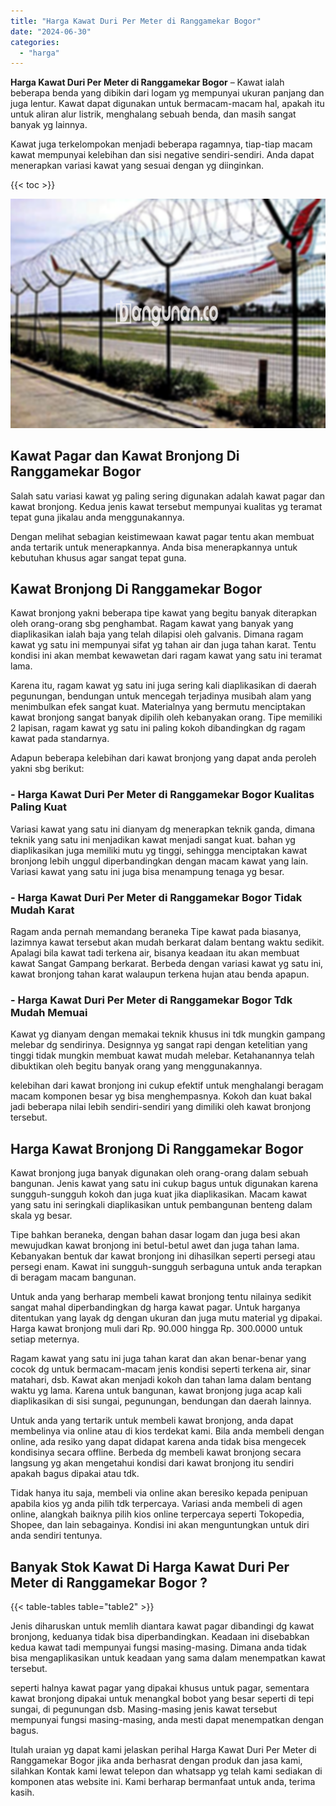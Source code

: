 ```yaml
---
title: "Harga Kawat Duri Per Meter di Ranggamekar Bogor"
date: "2024-06-30"
categories: 
  - "harga"
---
```


**Harga Kawat Duri Per Meter di Ranggamekar Bogor** – Kawat ialah beberapa benda yang dibikin dari logam yg mempunyai ukuran panjang dan juga lentur. Kawat dapat digunakan untuk bermacam-macam hal, apakah itu untuk aliran alur listrik, menghalang sebuah benda, dan masih sangat banyak yg lainnya.

Kawat juga terkelompokan menjadi beberapa ragamnya, tiap-tiap macam kawat mempunyai kelebihan dan sisi negative sendiri-sendiri. Anda dapat menerapkan variasi kawat yang sesuai dengan yg diinginkan.

{{< toc >}}

![Harga Kawat Duri Per Meter di Ranggamekar Bogor](/images/jual-kawat-murah26.png)

## Kawat Pagar dan Kawat Bronjong Di Ranggamekar Bogor

Salah satu variasi kawat yg paling sering digunakan adalah kawat pagar dan kawat bronjong. Kedua jenis kawat tersebut mempunyai kualitas yg teramat tepat guna jikalau anda menggunakannya.

Dengan melihat sebagian keistimewaan kawat pagar tentu akan membuat anda tertarik untuk menerapkannya. Anda bisa menerapkannya untuk kebutuhan khusus agar sangat tepat guna.

## Kawat Bronjong Di Ranggamekar Bogor

Kawat bronjong yakni beberapa tipe kawat yang begitu banyak diterapkan oleh orang-orang sbg penghambat. Ragam kawat yang banyak yang diaplikasikan ialah baja yang telah dilapisi oleh galvanis. Dimana ragam kawat yg satu ini mempunyai sifat yg tahan air dan juga tahan karat. Tentu kondisi ini akan membat kewawetan dari ragam kawat yang satu ini teramat lama.

Karena itu, ragam kawat yg satu ini juga sering kali diaplikasikan di daerah pegunungan, bendungan untuk mencegah terjadinya musibah alam yang menimbulkan efek sangat kuat. Materialnya yang bermutu menciptakan kawat bronjong sangat banyak dipilih oleh kebanyakan orang. Tipe memiliki 2 lapisan, ragam kawat yg satu ini paling kokoh dibandingkan dg ragam kawat pada standarnya.

Adapun beberapa kelebihan dari kawat bronjong yang dapat anda peroleh yakni sbg berikut:

### \- Harga Kawat Duri Per Meter di Ranggamekar Bogor Kualitas Paling Kuat

Variasi kawat yang satu ini dianyam dg menerapkan teknik ganda, dimana teknik yang satu ini menjadikan kawat menjadi sangat kuat. bahan yg diaplikasikan juga memiliki mutu yg tinggi, sehingga menciptakan kawat bronjong lebih unggul diperbandingkan dengan macam kawat yang lain. Variasi kawat yang satu ini juga bisa menampung tenaga yg besar.

### \- Harga Kawat Duri Per Meter di Ranggamekar Bogor Tidak Mudah Karat

Ragam anda pernah memandang beraneka Tipe kawat pada biasanya, lazimnya kawat tersebut akan mudah berkarat dalam bentang waktu sedikit. Apalagi bila kawat tadi terkena air, bisanya keadaan itu akan membuat kawat Sangat Gampang berkarat. Berbeda dengan variasi kawat yg satu ini, kawat bronjong tahan karat walaupun terkena hujan atau benda apapun.

### \- Harga Kawat Duri Per Meter di Ranggamekar Bogor Tdk Mudah Memuai

Kawat yg dianyam dengan memakai teknik khusus ini tdk mungkin gampang melebar dg sendirinya. Designnya yg sangat rapi dengan ketelitian yang tinggi tidak mungkin membuat kawat mudah melebar. Ketahanannya telah dibuktikan oleh begitu banyak orang yang menggunakannya.

kelebihan dari kawat bronjong ini cukup efektif untuk menghalangi beragam macam komponen besar yg bisa menghempasnya. Kokoh dan kuat bakal jadi beberapa nilai lebih sendiri-sendiri yang dimiliki oleh kawat bronjong tersebut.

## Harga Kawat Bronjong Di Ranggamekar Bogor

Kawat bronjong juga banyak digunakan oleh orang-orang dalam sebuah bangunan. Jenis kawat yang satu ini cukup bagus untuk digunakan karena sungguh-sungguh kokoh dan juga kuat jika diaplikasikan. Macam kawat yang satu ini seringkali diaplikasikan untuk pembangunan benteng dalam skala yg besar.

Tipe bahkan beraneka, dengan bahan dasar logam dan juga besi akan mewujudkan kawat bronjong ini betul-betul awet dan juga tahan lama. Kebanyakan bentuk dar kawat bronjong ini dihasilkan seperti persegi atau persegi enam. Kawat ini sungguh-sungguh serbaguna untuk anda terapkan di beragam macam bangunan.

Untuk anda yang berharap membeli kawat bronjong tentu nilainya sedikit sangat mahal diperbandingkan dg harga kawat pagar. Untuk harganya ditentukan yang layak dg dengan ukuran dan juga mutu material yg dipakai. Harga kawat bronjong muli dari Rp. 90.000 hingga Rp. 300.0000 untuk setiap meternya.

Ragam kawat yang satu ini juga tahan karat dan akan benar-benar yang cocok dg untuk bermacam-macam jenis kondisi seperti terkena air, sinar matahari, dsb. Kawat akan menjadi kokoh dan tahan lama dalam bentang waktu yg lama. Karena untuk bangunan, kawat bronjong juga acap kali diaplikasikan di sisi sungai, pegunungan, bendungan dan daerah lainnya.

Untuk anda yang tertarik untuk membeli kawat bronjong, anda dapat membelinya via online atau di kios terdekat kami. Bila anda membeli dengan online, ada resiko yang dapat didapat karena anda tidak bisa mengecek kondisinya secara offline. Berbeda dg membeli kawat bronjong secara langsung yg akan mengetahui kondisi dari kawat bronjong itu sendiri apakah bagus dipakai atau tdk.

Tidak hanya itu saja, membeli via online akan beresiko kepada penipuan apabila kios yg anda pilih tdk terpercaya. Variasi anda membeli di agen online, alangkah baiknya pilih kios online terpercaya seperti Tokopedia, Shopee, dan lain sebagainya. Kondisi ini akan menguntungkan untuk diri anda sendiri tentunya.

## Banyak Stok Kawat Di Harga Kawat Duri Per Meter di Ranggamekar Bogor ?

{{< table-tables table="table2" >}}

Jenis diharuskan untuk memlih diantara kawat pagar dibandingi dg kawat bronjong, keduanya tidak bisa diperbandingkan. Keadaan ini disebabkan kedua kawat tadi mempunyai fungsi masing-masing. Dimana anda tidak bisa mengaplikasikan untuk keadaan yang sama dalam menempatkan kawat tersebut.

seperti halnya kawat pagar yang dipakai khusus untuk pagar, sementara kawat bronjong dipakai untuk menangkal bobot yang besar seperti di tepi sungai, di pegunungan dsb. Masing-masing jenis kawat tersebut mempunyai fungsi masing-masing, anda mesti dapat menempatkan dengan bagus.

Itulah uraian yg dapat kami jelaskan perihal Harga Kawat Duri Per Meter di Ranggamekar Bogor jika anda berhasrat dengan produk dan jasa kami, silahkan Kontak kami lewat telepon dan whatsapp yg telah kami sediakan di komponen atas website ini. Kami berharap bermanfaat untuk anda, terima kasih.
